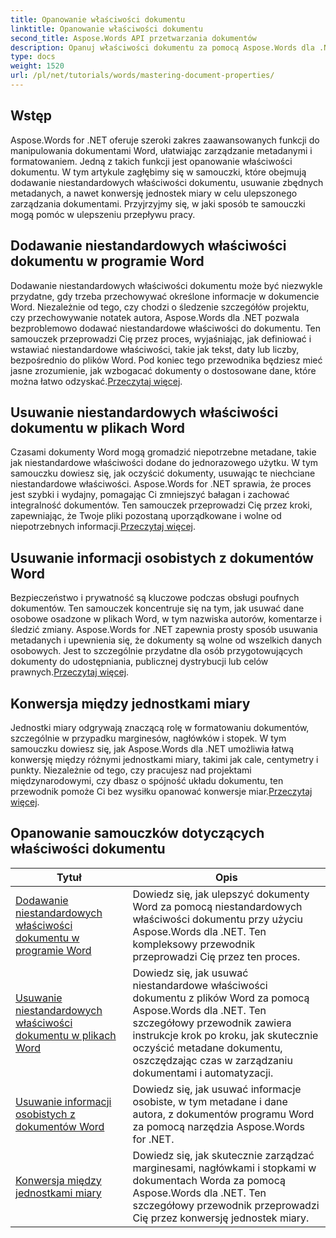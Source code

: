 ```yaml
---
title: Opanowanie właściwości dokumentu
linktitle: Opanowanie właściwości dokumentu
second_title: Aspose.Words API przetwarzania dokumentów
description: Opanuj właściwości dokumentu za pomocą Aspose.Words dla .NET. Naucz się dodawać, usuwać i konwertować jednostki miary w dokumentach Word dzięki tym łatwym do naśladowania samouczkom.
type: docs
weight: 1520
url: /pl/net/tutorials/words/mastering-document-properties/
---
```

## Wstęp  

Aspose.Words for .NET oferuje szeroki zakres zaawansowanych funkcji do manipulowania dokumentami Word, ułatwiając zarządzanie metadanymi i formatowaniem. Jedną z takich funkcji jest opanowanie właściwości dokumentu. W tym artykule zagłębimy się w samouczki, które obejmują dodawanie niestandardowych właściwości dokumentu, usuwanie zbędnych metadanych, a nawet konwersję jednostek miary w celu ulepszonego zarządzania dokumentami. Przyjrzyjmy się, w jaki sposób te samouczki mogą pomóc w ulepszeniu przepływu pracy.

## Dodawanie niestandardowych właściwości dokumentu w programie Word  

Dodawanie niestandardowych właściwości dokumentu może być niezwykle przydatne, gdy trzeba przechowywać określone informacje w dokumencie Word. Niezależnie od tego, czy chodzi o śledzenie szczegółów projektu, czy przechowywanie notatek autora, Aspose.Words dla .NET pozwala bezproblemowo dodawać niestandardowe właściwości do dokumentu. Ten samouczek przeprowadzi Cię przez proces, wyjaśniając, jak definiować i wstawiać niestandardowe właściwości, takie jak tekst, daty lub liczby, bezpośrednio do plików Word. Pod koniec tego przewodnika będziesz mieć jasne zrozumienie, jak wzbogacać dokumenty o dostosowane dane, które można łatwo odzyskać.[Przeczytaj więcej](./adding-custom-document-properties-in-word/).

## Usuwanie niestandardowych właściwości dokumentu w plikach Word  

Czasami dokumenty Word mogą gromadzić niepotrzebne metadane, takie jak niestandardowe właściwości dodane do jednorazowego użytku. W tym samouczku dowiesz się, jak oczyścić dokumenty, usuwając te niechciane niestandardowe właściwości. Aspose.Words for .NET sprawia, że proces jest szybki i wydajny, pomagając Ci zmniejszyć bałagan i zachować integralność dokumentów. Ten samouczek przeprowadzi Cię przez kroki, zapewniając, że Twoje pliki pozostaną uporządkowane i wolne od niepotrzebnych informacji.[Przeczytaj więcej](./remove-custom-document-properties-in-word-files/).

## Usuwanie informacji osobistych z dokumentów Word  

 Bezpieczeństwo i prywatność są kluczowe podczas obsługi poufnych dokumentów. Ten samouczek koncentruje się na tym, jak usuwać dane osobowe osadzone w plikach Word, w tym nazwiska autorów, komentarze i śledzić zmiany. Aspose.Words for .NET zapewnia prosty sposób usuwania metadanych i upewnienia się, że dokumenty są wolne od wszelkich danych osobowych. Jest to szczególnie przydatne dla osób przygotowujących dokumenty do udostępniania, publicznej dystrybucji lub celów prawnych.[Przeczytaj więcej](./remove-personal-information-word-document/).

## Konwersja między jednostkami miary  

 Jednostki miary odgrywają znaczącą rolę w formatowaniu dokumentów, szczególnie w przypadku marginesów, nagłówków i stopek. W tym samouczku dowiesz się, jak Aspose.Words dla .NET umożliwia łatwą konwersję między różnymi jednostkami miary, takimi jak cale, centymetry i punkty. Niezależnie od tego, czy pracujesz nad projektami międzynarodowymi, czy dbasz o spójność układu dokumentu, ten przewodnik pomoże Ci bez wysiłku opanować konwersje miar.[Przeczytaj więcej](./converting-between-measurement-units/).

 ## Opanowanie samouczków dotyczących właściwości dokumentu
| Tytuł | Opis |
| --- | --- |
| [Dodawanie niestandardowych właściwości dokumentu w programie Word](./adding-custom-document-properties-in-word/) | Dowiedz się, jak ulepszyć dokumenty Word za pomocą niestandardowych właściwości dokumentu przy użyciu Aspose.Words dla .NET. Ten kompleksowy przewodnik przeprowadzi Cię przez ten proces. |
| [Usuwanie niestandardowych właściwości dokumentu w plikach Word](./remove-custom-document-properties-in-word-files/) | Dowiedz się, jak usuwać niestandardowe właściwości dokumentu z plików Word za pomocą Aspose.Words dla .NET. Ten szczegółowy przewodnik zawiera instrukcje krok po kroku, jak skutecznie oczyścić metadane dokumentu, oszczędzając czas w zarządzaniu dokumentami i automatyzacji. |
| [Usuwanie informacji osobistych z dokumentów Word](./remove-personal-information-word-document/) | Dowiedz się, jak usuwać informacje osobiste, w tym metadane i dane autora, z dokumentów programu Word za pomocą narzędzia Aspose.Words for .NET. |
| [Konwersja między jednostkami miary](./converting-between-measurement-units/) | Dowiedz się, jak skutecznie zarządzać marginesami, nagłówkami i stopkami w dokumentach Worda za pomocą Aspose.Words dla .NET. Ten szczegółowy przewodnik przeprowadzi Cię przez konwersję jednostek miary. |
